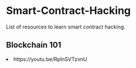 # Smart-Contract-Hacking
List of resources to learn smart contract hacking.



<h2>Blockchain 101</h2>

<li>https://youtu.be/RplnSVTzvnU</li>
